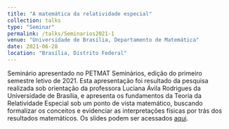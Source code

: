 ```yaml
---
title: "A matemática da relatividade especial"
collection: talks
type: "Seminar"
permalink: /talks/Seminarios2021-1
venue: "Universidade de Brasília, Departamento de Matemática"
date: 2021-06-28
location: "Brasília, Distrito Federal"
---
```


Seminário apresentado no PETMAT Seminários, edição do primeiro semestre letivo de 2021. Esta apresentação foi resultado da pesquisa realizada sob orientação da professora Luciana Ávila Rodrigues da Universidade de Brasília, e apresenta os fundamentos da Teoria da Relatividade Especial sob um ponto de vista matemático, buscando formalizar os conceitos e evidenciar as interpretações físicas por trás dos resultados matemáticos. Os slides podem ser acessados [aqui](http://caiotomas.github.io/files/Seminarios2021-1.pdf).
